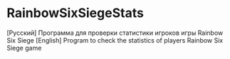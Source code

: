 # RainbowSixSiegeStats
[Русский]
Программа для проверки статистики игроков игры Rainbow Six Siege
[English]
Program to check the statistics of players Rainbow Six Siege game
